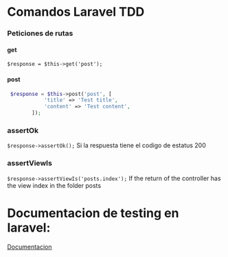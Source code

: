 # Comandos Laravel TDD

### Peticiones de rutas

#### get

`$response = $this->get('post');`

#### post

```php
 $response = $this->post('post', [
            'title' => 'Test title',
            'content' => 'Test content',
        ]);
```

### assertOk

`$response->assertOk();` Si la respuesta tiene el codigo de estatus 200

### assertViewIs

`$response->assertViewIs('posts.index');` If the return of the controller has the view index in the folder posts

# Documentacion de testing en laravel:

[Documentacion](https://laravel.com/docs/4.2/testing)
